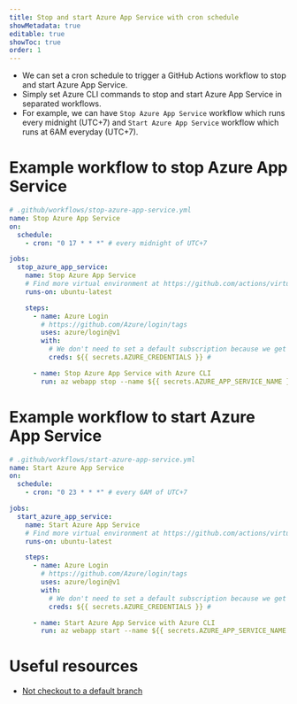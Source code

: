 ```yaml
---
title: Stop and start Azure App Service with cron schedule
showMetadata: true
editable: true
showToc: true
order: 1
---
```


- We can set a cron schedule to trigger a GitHub Actions workflow to stop and start Azure App Service.
- Simply set Azure CLI commands to stop and start Azure App Service in separated workflows.
- For example, we can have `Stop Azure App Service` workflow which runs every midnight (UTC+7)
  and `Start Azure App Service` workflow which runs at 6AM everyday (UTC+7).


# Example workflow to stop Azure App Service

```yaml
# .github/workflows/stop-azure-app-service.yml
name: Stop Azure App Service
on:
  schedule:
    - cron: "0 17 * * *" # every midnight of UTC+7

jobs:
  stop_azure_app_service:
    name: Stop Azure App Service
    # Find more virtual environment at https://github.com/actions/virtual-environments#available-environments.
    runs-on: ubuntu-latest

    steps:
      - name: Azure Login
        # https://github.com/Azure/login/tags
        uses: azure/login@v1
        with:
          # We don't need to set a default subscription because we get credentials from a specific subscription.
          creds: ${{ secrets.AZURE_CREDENTIALS }} #

      - name: Stop Azure App Service with Azure CLI
        run: az webapp stop --name ${{ secrets.AZURE_APP_SERVICE_NAME }} --resource-group ${{ secrets.AZURE_RESOURCE_GROUP_NAME }}
```

# Example workflow to start Azure App Service

```yaml
# .github/workflows/start-azure-app-service.yml
name: Start Azure App Service
on:
  schedule:
    - cron: "0 23 * * *" # every 6AM of UTC+7

jobs:
  start_azure_app_service:
    name: Start Azure App Service
    # Find more virtual environment at https://github.com/actions/virtual-environments#available-environments.
    runs-on: ubuntu-latest

    steps:
      - name: Azure Login
        # https://github.com/Azure/login/tags
        uses: azure/login@v1
        with:
          # We don't need to set a default subscription because we get credentials from a specific subscription.
          creds: ${{ secrets.AZURE_CREDENTIALS }} #

      - name: Start Azure App Service with Azure CLI
        run: az webapp start --name ${{ secrets.AZURE_APP_SERVICE_NAME }} --resource-group ${{ secrets.AZURE_RESOURCE_GROUP_NAME }}
```


# Useful resources
- [Not checkout to a default branch](https://stackoverflow.com/a/58800550/1872200)
